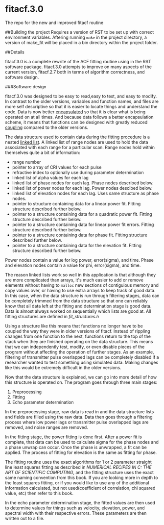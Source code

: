 # fitacf.3.0
The repo for the new and improved fitacf routine

##Building the project
Requires a version of RST to be set up with correct environment variables. Aftering running `make` in the project directory, a version of make_fit will be placed in a bin directory within the project folder.

##Details

fitacf.3.0 is a complete rewrite of the ACF fitting routine using in the RST software package. fitacf.3.0 attempts to improve on many aspects of the current version, fitacf.2.7 both in terms of algorithm correctness, and software design.

###Software design

fitacf.3.0 was designed to be easy to read,easy to test, and easy to modify. In contrast to the older versions, variables and function names, and files are more self descriptive so that it is easier to locate things and understand the code. Data is now better [encapsulated](https://en.wikipedia.org/wiki/Encapsulation_(computer_programming)) so that it is clear what is being operated on at all times. And because data follows a better encapsulation scheme, it means that functions can be designed with greatly reduced [coupling](https://en.wikipedia.org/wiki/Coupling_(computer_programming)) compared to the older versions.

The data structure used to contain data during the fitting procedure is a nested [linked list](https://en.wikipedia.org/wiki/Linked_list). A linked list of range nodes are used to hold the data associated with each range for a particular scan. Range nodes hold within themselves quite a bit of information:
+ range number
+ pointer to array of CRI values for each pulse
+ refractive index to optionally use during parameter determination
+ linked list of alpha values for each lag
+ linked list of phase nodes for each lag. Phase nodes described below.
+ linked list of power nodes for each lag. Power nodes descibed below.
+ linked list of elevation nodes for each lag. Uses same structure as phase nodes.
+ pointer to structure containing data for a linear power fit. Fitting structure described further below.
+ pointer to a structure containing data for a quadratic power fit. Fitting structure described further below.
+ pointer to a structure containing data for linear power fit errors. Fitting structure described further below.
+ pointer to a structure containing data for phase fit. Fitting structure described further below.
+ pointer to a structure containing data for the elevation fit. Fitting structure described further below.

Power nodes contain a value for log power, error(sigma), and time. Phase and elevation nodes contain a value for phi, error(sigma), and time. 

The reason linked lists work so well in this application is that although they are more complicated than arrays, it's much easier to add or remove elements without having to `malloc` new sections of contiguious memory and copy values over, or having to use extra arrays to keep track of good data. In this case, when the data structure is run through filtering stages, data can be completely trimmed from the data structure so that one can reliably know that all data left at the fitting and determination stage is good data. Data is almost always worked on sequentially which lists are good at. All fitting structures are defined in *fit_structures.h* 

Using a structure like this means that functions no longer have to be coupled the way they were in older versions of fitacf. Instead of rippling changes from one function to the next, functions return to the top of the stack when they are finished operating on the data structure. This means that we can independently test, modify, or even disable pieces of the program without affecting the operation of further stages. As an example, filtering of transmitter pulse overlapped lags can be completely disabled if a researcher wanted to test something using simulated data. Making changes like this would be extremely difficult in the older versions.

Now that the data structure is explained, we can go into more detail of how this structure is operated on. The program goes through three main stages:

1. Preprocessing
2. Fitting
3. Echo parameter determination

In the preprocessing stage, raw data is read in and the data structure lists and fields are filled using the raw data. Data then goes through a filtering process where low power lags or transmitter pulse overlapped lags are removed, and noise ranges are removed.

In the fitting stage, the power fitting is done first. After a power fit is complete, that data can be used to calculate sigma for the phase nodes and a phase unwrap can occur. Once the phase is unwrapped, a fit can be applied. The process of fitting for elevation is the same as fitting for phase. 

The fitting routine uses the exact algorithms for 1 or 2 parameter straight line least squares fitting as described in *NUMERICAL RECIPES IN C: THE ART OF SCIENTIFIC COMPUTING*, and the fitting structure uses the exact same naming convention from this book. If you are looking more in depth to the least squares fitting, or if you would like to use any of the additional information calculated, but not used(coefficient of correlation, chi squared value, etc) then refer to this book.

In the echo parameter determination stage, the fitted values are then used to determine values for things such as velocity, elevation, power, and spectral width with their respective errors. These parameters are then written out to a file.



